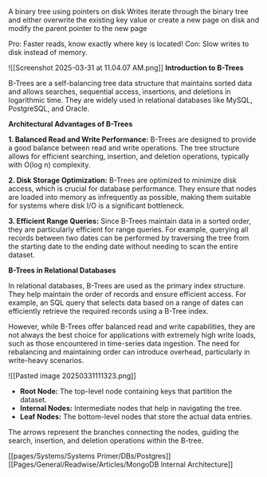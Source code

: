 A binary tree using pointers on disk 
Writes iterate through the binary tree and either overwrite the existing key value or create a new page on disk and modify the parent pointer to the new page

Pro: Faster reads, know exactly where key is located! 
Con: Slow writes to disk instead of memory.


![[Screenshot 2025-03-31 at 11.04.07 AM.png]]
**Introduction to B-Trees**

B-Trees are a self-balancing tree data structure that maintains sorted data and allows searches, sequential access, insertions, and deletions in logarithmic time. They are widely used in relational databases like MySQL, PostgreSQL, and Oracle.

**Architectural Advantages of B-Trees**

**1. Balanced Read and Write Performance:** B-Trees are designed to provide a good balance between read and write operations. The tree structure allows for efficient searching, insertion, and deletion operations, typically with O(log n) complexity.

**2. Disk Storage Optimization:** B-Trees are optimized to minimize disk access, which is crucial for database performance. They ensure that nodes are loaded into memory as infrequently as possible, making them suitable for systems where disk I/O is a significant bottleneck.

**3. Efficient Range Queries:** Since B-Trees maintain data in a sorted order, they are particularly efficient for range queries. For example, querying all records between two dates can be performed by traversing the tree from the starting date to the ending date without needing to scan the entire dataset.

**B-Trees in Relational Databases**

In relational databases, B-Trees are used as the primary index structure. They help maintain the order of records and ensure efficient access. For example, an SQL query that selects data based on a range of dates can efficiently retrieve the required records using a B-Tree index.

However, while B-Trees offer balanced read and write capabilities, they are not always the best choice for applications with extremely high write loads, such as those encountered in time-series data ingestion. The need for rebalancing and maintaining order can introduce overhead, particularly in write-heavy scenarios.

![[Pasted image 20250331111323.png]]

- **Root Node:** The top-level node containing keys that partition the dataset.
- **Internal Nodes:** Intermediate nodes that help in navigating the tree.
- **Leaf Nodes:** The bottom-level nodes that store the actual data entries.

The arrows represent the branches connecting the nodes, guiding the search, insertion, and deletion operations within the B-tree.


[[pages/Systems/Systems Primer/DBs/Postgres]]
[[Pages/General/Readwise/Articles/MongoDB Internal Architecture]]

